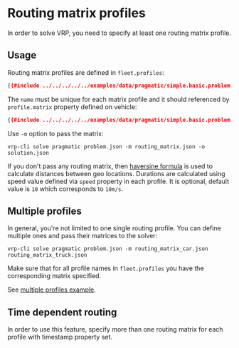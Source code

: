 # Routing matrix profiles

In order to solve VRP, you need to specify at least one routing matrix profile.


## Usage

Routing matrix profiles are defined in `fleet.profiles`:

```json
{{#include ../../../../../examples/data/pragmatic/simple.basic.problem.json:135:139}}
```

The `name` must be unique for each matrix profile and it should referenced by `profile.matrix` property defined on vehicle:

```json
{{#include ../../../../../examples/data/pragmatic/simple.basic.problem.json:104:106}}
```

Use `-m` option to pass the matrix:

    vrp-cli solve pragmatic problem.json -m routing_matrix.json -o solution.json

If you don't pass any routing matrix, then [haversine formula](https://en.wikipedia.org/wiki/Haversine_formula) is used to
calculate distances between geo locations. Durations are calculated using speed value defined via `speed` property in
each profile. It is optional, default value is `10` which corresponds to `10m/s`.


## Multiple profiles

In general, you're not limited to one single routing profile. You can define multiple ones and pass their matrices
to the solver:

    vrp-cli solve pragmatic problem.json -m routing_matrix_car.json routing_matrix_truck.json

Make sure that for all profile names in `fleet.profiles` you have the corresponding matrix specified.

See [multiple profiles example](../../../examples/pragmatic/basics/profiles.md).


## Time dependent routing

In order to use this feature, specify more than one routing matrix for each profile with timestamp property set.

